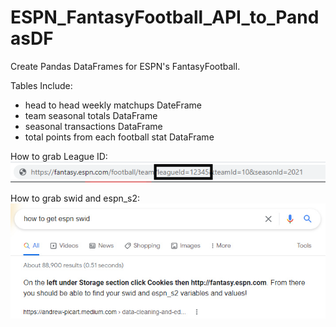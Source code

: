 # ESPN_FantasyFootball_API_to_PandasDF
Create Pandas DataFrames for ESPN's FantasyFootball.


Tables Include:
- head to head weekly matchups DateFrame
- team seasonal totals DataFrame
- seasonal transactions DataFrame
- total points from each football stat DataFrame


How to grab League ID:
![Find League ID](https://github.com/rbvancleave/ESPN_FantasyFootball_API_to_PandasDF/blob/master/images/leagueid_from_url.png?raw=true)

How to grab swid and espn_s2:
![Find League ID](https://github.com/rbvancleave/ESPN_FantasyFootball_API_to_PandasDF/blob/master/images/swid%20and%20espn_s2.jpg?raw=true)
